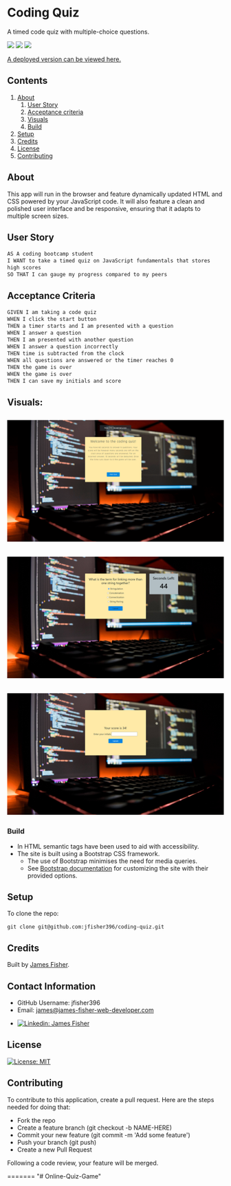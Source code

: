 # Coding Quiz

A timed code quiz with multiple-choice questions.

<p>
    <img src="https://img.shields.io/badge/-HTML-red" />
    <img src="https://img.shields.io/badge/-CSS-lightgrey" />
    <img src="https://img.shields.io/badge/-JavaScript-blue" />
</p>

[A deployed version can be viewed here.](https://jfisher396.github.io/coding-quiz/)

## Contents

1. [About](#about)
    1. [User Story](#user%20story)
    2. [Acceptance criteria](#acceptance%20criteria)
    3. [Visuals](#visuals)
    4. [Build](#build)
2. [Setup](#setup)
3. [Credits](#credits)
4. [License](#license)
5. [Contributing](#contributing)

## About

This app will run in the browser and feature dynamically updated HTML and CSS powered by your JavaScript code. It will also feature a clean and polished user interface and be responsive, ensuring that it adapts to multiple screen sizes.

## User Story

    AS A coding bootcamp student
    I WANT to take a timed quiz on JavaScript fundamentals that stores high scores
    SO THAT I can gauge my progress compared to my peers

## Acceptance Criteria

    GIVEN I am taking a code quiz
    WHEN I click the start button
    THEN a timer starts and I am presented with a question
    WHEN I answer a question
    THEN I am presented with another question
    WHEN I answer a question incorrectly
    THEN time is subtracted from the clock
    WHEN all questions are answered or the timer reaches 0
    THEN the game is over
    WHEN the game is over
    THEN I can save my initials and score 


## Visuals:


![Screenshot 1](images/code-quiz-1.png)
---
![Screenshot 2](images/code-quiz-2.png)
---
![Screenshot 3](images/code-quiz-3.png)
---


### Build

* In HTML semantic tags have been used to aid with accessibility.
* The site is built using a Bootstrap CSS framework.
   * The use of Bootstrap minimises the need for media queries. 
   * See [Bootstrap documentation](https://getbootstrap.com/docs/4.5/getting-started/introduction/) for customizing the site with their provided options.

## Setup

To clone the repo:
```
git clone git@github.com:jfisher396/coding-quiz.git
``` 

## Credits

Built by [James Fisher](https://jfisher396.github.io/james-fisher-web-developer/).

## Contact Information
* GitHub Username: jfisher396
* Email: james@james-fisher-web-developer.com
* <p>
    <a href="https://www.linkedin.com/in/jamesfisher-webdev/"><img alt="Linkedin: James Fisher" src="https://img.shields.io/badge/LinkedIn-0077B5?style=for-the-badge&logo=linkedin&logoColor=white" target="_blank" /></a>
    </p>

## License


[![License: MIT](https://img.shields.io/badge/License-MIT-yellow.svg)](https://opensource.org/licenses/MIT)


## Contributing

To contribute to this application, create a pull request.
Here are the steps needed for doing that:
- Fork the repo
- Create a feature branch (git checkout -b NAME-HERE)
- Commit your new feature (git commit -m 'Add some feature')
- Push your branch (git push)
- Create a new Pull Request

Following a code review, your feature will be merged.

=======
"# Online-Quiz-Game" 
